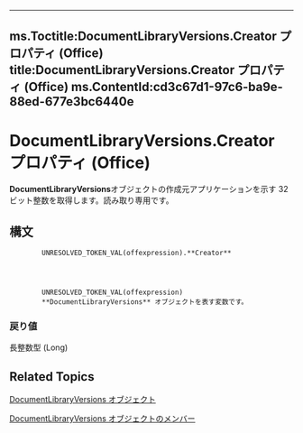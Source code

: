 

---
ms.Toctitle:DocumentLibraryVersions.Creator プロパティ (Office)
title:DocumentLibraryVersions.Creator プロパティ (Office)
ms.ContentId:cd3c67d1-97c6-ba9e-88ed-677e3bc6440e
---
# DocumentLibraryVersions.Creator プロパティ (Office)




**DocumentLibraryVersions**オブジェクトの作成元アプリケーションを示す 32 ビット整数を取得します。読み取り専用です。

## 構文

            UNRESOLVED_TOKEN_VAL(offexpression).**Creator**




            UNRESOLVED_TOKEN_VAL(offexpression)
            **DocumentLibraryVersions** オブジェクトを表す変数です。

### 戻り値
長整数型 (Long)





## Related Topics

[DocumentLibraryVersions オブジェクト](075c0315-fade-6d45-9ab9-6c798f6f09ac.md)

[DocumentLibraryVersions オブジェクトのメンバー](c7f34212-6ee3-de3e-d6a7-11271093c622.md)




